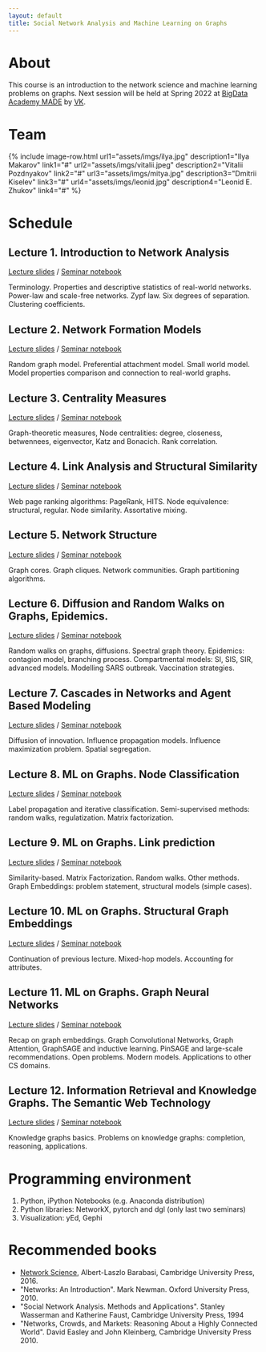 ```yaml
---
layout: default
title: Social Network Analysis and Machine Learning on Graphs
---
```


# About

This course is an introduction to the network science and machine learning problems on graphs. Next session will be held at Spring 2022 at [BigData Academy MADE](https://data.mail.ru/) by [VK](https://vk.company/).

# Team

{% include image-row.html url1="assets/imgs/ilya.jpg" description1="Ilya Makarov" link1="#" url2="assets/imgs/vitalii.jpeg" description2="Vitalii Pozdnyakov" link2="#" url3="assets/imgs/mitya.jpg" description3="Dmitrii Kiselev" link3="#" url4="assets/imgs/leonid.jpg" description4="Leonid E. Zhukov" link4="#" %}


# Schedule

## Lecture 1. Introduction to Network Analysis

[Lecture slides](assets/lectures/MADE_NS_Lecture_1__2021_.pdf) / [Seminar notebook](https://github.com/netspractice/ml-on-graphs/blob/main/assignment_intro/assignment.ipynb)

Terminology. Properties and descriptive statistics of real-world networks. Power-law and scale-free networks. Zypf law. Six degrees of separation. Clustering coefficients.

## Lecture 2. Network Formation Models

[Lecture slides](assets/lectures/MADE_NS_Lecture_2__2021_.pdf) / [Seminar notebook](https://github.com/netspractice/ml-on-graphs/blob/main/assignment_generative_network_models/assignment.ipynb)

Random graph model. Preferential attachment model. Small world model. Model properties comparison and connection to real-world graphs.

## Lecture 3. Centrality Measures

[Lecture slides](assets/lectures/MADE_NS_Lecture_3__2021_.pdf) / [Seminar notebook](https://github.com/netspractice/ml-on-graphs/blob/main/assignment_centrality_measures/assignment.ipynb)

Graph-theoretic measures, Node centralities: degree, closeness, betwennees, eigenvector, Katz and Bonacich. Rank correlation.

## Lecture 4. Link Analysis and Structural Similarity

[Lecture slides](assets/lectures/MADE_NS_Lecture_4__2021_.pdf) / [Seminar notebook](https://github.com/netspractice/ml-on-graphs/blob/main/assignment_link_structure/assignment.ipynb)

Web page ranking algorithms: PageRank, HITS. Node equivalence: structural, regular. Node similarity. Assortative mixing.

## Lecture 5. Network Structure

[Lecture slides](assets/lectures/MADE_NS_Lecture_5__2021_.pdf) / [Seminar notebook](https://github.com/netspractice/ml-on-graphs/blob/main/assignment_community_detection/assignment.ipynb)

Graph cores. Graph cliques. Network communities. Graph partitioning algorithms.


## Lecture 6. Diffusion and Random Walks on Graphs, Epidemics.

[Lecture slides](assets/lectures/MADE_NS_Lecture_6__2021_.pdf) / [Seminar notebook](https://github.com/netspractice/ml-on-graphs/blob/main/assignment_diffusions_epidemics/assignment.ipynb)

Random walks on graphs, diffusions. Spectral graph theory. Epidemics: contagion model, branching process. Compartmental models: SI, SIS, SIR, advanced models. Modelling SARS outbreak. Vaccination strategies.


## Lecture 7. Cascades in Networks and Agent Based Modeling

[Lecture slides](assets/lectures/MADE_NS_Lecture_7__2021_.pdf) / [Seminar notebook](https://github.com/netspractice/ml-on-graphs/blob/main/assignment_influence_agents/assignment.ipynb)

Diffusion of innovation. Influence propagation models. Influence maximization problem. Spatial segregation.

## Lecture 8. ML on Graphs. Node Classification

[Lecture slides](assets/lectures/MADE_NS_Lecture_8__2021_.pdf) / [Seminar notebook](https://github.com/netspractice/ml-on-graphs/blob/main/assignment_node_classification/assignment.ipynb)

Label propagation and iterative classification. Semi-supervised methods: random walks, regulatization. Matrix factorization.

## Lecture 9. ML on Graphs. Link prediction

[Lecture slides](assets/lectures/MADE_NS_Lecture_9__2021_.pdf) / [Seminar notebook](https://github.com/netspractice/ml-on-graphs/blob/main/assignment_link_prediction/assignment.ipynb)

Similarity-based. Matrix Factorization. Random walks. Other methods. Graph Embeddings: problem statement, structural models (simple cases).


## Lecture 10. ML on Graphs. Structural Graph Embeddings

[Lecture slides](assets/lectures/MADE_NS_Lecture_10__2021_.pdf) / [Seminar notebook](https://github.com/netspractice/ml-on-graphs/blob/main/assignment_node_embedding/assignment.ipynb)

Continuation of previous lecture. Mixed-hop models. Accounting for attributes.


## Lecture 11. ML on Graphs. Graph Neural Networks

[Lecture slides](assets/lectures/MADE_NS_Lecture_11__2021_.pdf) / [Seminar notebook](https://github.com/netspractice/ml-on-graphs/blob/main/assignment_graph_neural_networks/assignment.ipynb)

Recap on graph embeddings. Graph Convolutional Networks, Graph Attention, GraphSAGE and inductive learning. PinSAGE and large-scale recommendations. Open problems. Modern models. Applications to other CS domains.

## Lecture 12. Information Retrieval and Knowledge Graphs. The Semantic Web Technology

[Lecture slides](assets/lectures/MADE_NS_Lecture_12__2021_.pdf) / [Seminar notebook](https://github.com/netspractice/ml-on-graphs/blob/main/assignment_knowledge_graph_embedding/assignment.ipynb)

Knowledge graphs basics. Problems on knowledge graphs: completion, reasoning, applications.


# Programming environment

1. Python, iPython Notebooks (e.g. Anaconda distribution)
2. Python libraries: NetworkX, pytorch and dgl (only last two seminars)
3. Visualization: yEd, Gephi

# Recommended books

* [Network Science](http://networksciencebook.com), Albert-Laszlo Barabasi, Cambridge University Press, 2016.
* "Networks: An Introduction". Mark Newman. Oxford University Press, 2010.
* "Social Network Analysis. Methods and Applications". Stanley Wasserman and Katherine Faust, Cambridge University Press, 1994
* "Networks, Crowds, and Markets: Reasoning About a Highly Connected World". David Easley and John Kleinberg, Cambridge University Press 2010.
